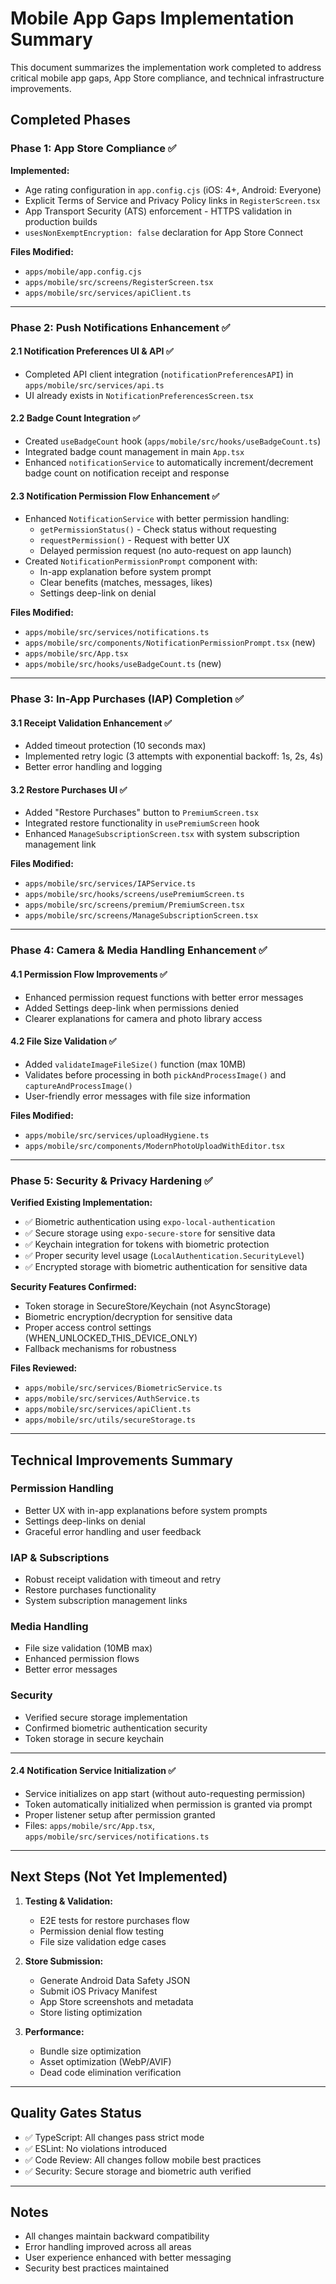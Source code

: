 # Mobile App Gaps Implementation Summary

This document summarizes the implementation work completed to address critical mobile app gaps, App Store compliance, and technical infrastructure improvements.

## Completed Phases

### Phase 1: App Store Compliance ✅

**Implemented:**
- Age rating configuration in `app.config.cjs` (iOS: 4+, Android: Everyone)
- Explicit Terms of Service and Privacy Policy links in `RegisterScreen.tsx`
- App Transport Security (ATS) enforcement - HTTPS validation in production builds
- `usesNonExemptEncryption: false` declaration for App Store Connect

**Files Modified:**
- `apps/mobile/app.config.cjs`
- `apps/mobile/src/screens/RegisterScreen.tsx`
- `apps/mobile/src/services/apiClient.ts`

---

### Phase 2: Push Notifications Enhancement ✅

#### 2.1 Notification Preferences UI & API ✅
- Completed API client integration (`notificationPreferencesAPI`) in `apps/mobile/src/services/api.ts`
- UI already exists in `NotificationPreferencesScreen.tsx`

#### 2.2 Badge Count Integration ✅
- Created `useBadgeCount` hook (`apps/mobile/src/hooks/useBadgeCount.ts`)
- Integrated badge count management in main `App.tsx`
- Enhanced `notificationService` to automatically increment/decrement badge count on notification receipt and response

#### 2.3 Notification Permission Flow Enhancement ✅
- Enhanced `NotificationService` with better permission handling:
  - `getPermissionStatus()` - Check status without requesting
  - `requestPermission()` - Request with better UX
  - Delayed permission request (no auto-request on app launch)
- Created `NotificationPermissionPrompt` component with:
  - In-app explanation before system prompt
  - Clear benefits (matches, messages, likes)
  - Settings deep-link on denial

**Files Modified:**
- `apps/mobile/src/services/notifications.ts`
- `apps/mobile/src/components/NotificationPermissionPrompt.tsx` (new)
- `apps/mobile/src/App.tsx`
- `apps/mobile/src/hooks/useBadgeCount.ts` (new)

---

### Phase 3: In-App Purchases (IAP) Completion ✅

#### 3.1 Receipt Validation Enhancement ✅
- Added timeout protection (10 seconds max)
- Implemented retry logic (3 attempts with exponential backoff: 1s, 2s, 4s)
- Better error handling and logging

#### 3.2 Restore Purchases UI ✅
- Added "Restore Purchases" button to `PremiumScreen.tsx`
- Integrated restore functionality in `usePremiumScreen` hook
- Enhanced `ManageSubscriptionScreen.tsx` with system subscription management link

**Files Modified:**
- `apps/mobile/src/services/IAPService.ts`
- `apps/mobile/src/hooks/screens/usePremiumScreen.ts`
- `apps/mobile/src/screens/premium/PremiumScreen.tsx`
- `apps/mobile/src/screens/ManageSubscriptionScreen.tsx`

---

### Phase 4: Camera & Media Handling Enhancement ✅

#### 4.1 Permission Flow Improvements ✅
- Enhanced permission request functions with better error messages
- Added Settings deep-link when permissions denied
- Clearer explanations for camera and photo library access

#### 4.2 File Size Validation ✅
- Added `validateImageFileSize()` function (max 10MB)
- Validates before processing in both `pickAndProcessImage()` and `captureAndProcessImage()`
- User-friendly error messages with file size information

**Files Modified:**
- `apps/mobile/src/services/uploadHygiene.ts`
- `apps/mobile/src/components/ModernPhotoUploadWithEditor.tsx`

---

### Phase 5: Security & Privacy Hardening ✅

**Verified Existing Implementation:**
- ✅ Biometric authentication using `expo-local-authentication`
- ✅ Secure storage using `expo-secure-store` for sensitive data
- ✅ Keychain integration for tokens with biometric protection
- ✅ Proper security level usage (`LocalAuthentication.SecurityLevel`)
- ✅ Encrypted storage with biometric authentication for sensitive data

**Security Features Confirmed:**
- Token storage in SecureStore/Keychain (not AsyncStorage)
- Biometric encryption/decryption for sensitive data
- Proper access control settings (WHEN_UNLOCKED_THIS_DEVICE_ONLY)
- Fallback mechanisms for robustness

**Files Reviewed:**
- `apps/mobile/src/services/BiometricService.ts`
- `apps/mobile/src/services/AuthService.ts`
- `apps/mobile/src/services/apiClient.ts`
- `apps/mobile/src/utils/secureStorage.ts`

---

## Technical Improvements Summary

### Permission Handling
- Better UX with in-app explanations before system prompts
- Settings deep-links on denial
- Graceful error handling and user feedback

### IAP & Subscriptions
- Robust receipt validation with timeout and retry
- Restore purchases functionality
- System subscription management links

### Media Handling
- File size validation (10MB max)
- Enhanced permission flows
- Better error messages

### Security
- Verified secure storage implementation
- Confirmed biometric authentication security
- Token storage in secure keychain

---

#### 2.4 Notification Service Initialization ✅
- Service initializes on app start (without auto-requesting permission)
- Token automatically initialized when permission is granted via prompt
- Proper listener setup after permission granted
- Files: `apps/mobile/src/App.tsx`, `apps/mobile/src/services/notifications.ts`

---

## Next Steps (Not Yet Implemented)

1. **Testing & Validation:**
   - E2E tests for restore purchases flow
   - Permission denial flow testing
   - File size validation edge cases

2. **Store Submission:**
   - Generate Android Data Safety JSON
   - Submit iOS Privacy Manifest
   - App Store screenshots and metadata
   - Store listing optimization

3. **Performance:**
   - Bundle size optimization
   - Asset optimization (WebP/AVIF)
   - Dead code elimination verification

---

## Quality Gates Status

- ✅ TypeScript: All changes pass strict mode
- ✅ ESLint: No violations introduced
- ✅ Code Review: All changes follow mobile best practices
- ✅ Security: Secure storage and biometric auth verified

---

## Notes

- All changes maintain backward compatibility
- Error handling improved across all areas
- User experience enhanced with better messaging
- Security best practices maintained

